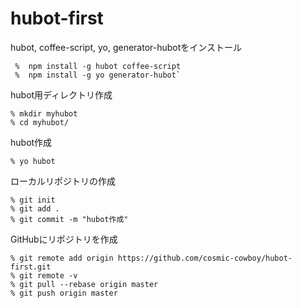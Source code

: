 hubot-first
===========

hubot, coffee-script, yo, generator-hubotをインストール

```
 %  npm install -g hubot coffee-script
 %  npm install -g yo generator-hubot`
```

hubot用ディレクトリ作成

```
% mkdir myhubot
% cd myhubot/
```

hubot作成

```
% yo hubot
```

ローカルリポジトリの作成
``` 
% git init
% git add .
% git commit -m "hubot作成"
```

GitHubにリポジトリを作成

```
% git remote add origin https://github.com/cosmic-cowboy/hubot-first.git
% git remote -v
% git pull --rebase origin master
% git push origin master
```

